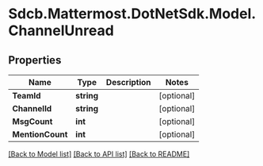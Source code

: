 # Sdcb.Mattermost.DotNetSdk.Model.ChannelUnread
## Properties

Name | Type | Description | Notes
------------ | ------------- | ------------- | -------------
**TeamId** | **string** |  | [optional] 
**ChannelId** | **string** |  | [optional] 
**MsgCount** | **int** |  | [optional] 
**MentionCount** | **int** |  | [optional] 

[[Back to Model list]](../README.md#documentation-for-models) [[Back to API list]](../README.md#documentation-for-api-endpoints) [[Back to README]](../README.md)


